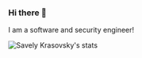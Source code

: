 ### Hi there 👋

I am a software and security engineer!

![Savely Krasovsky's stats](https://github-readme-stats.vercel.app/api?username=savely-krasovsky&show_icons=true&theme=tokyonight)

<!--
**L11R/L11R** is a ✨ _special_ ✨ repository because its `README.md` (this file) appears on your GitHub profile.

Here are some ideas to get you started:

- 🔭 I’m currently working on ...
- 🌱 I’m currently learning ...
- 👯 I’m looking to collaborate on ...
- 🤔 I’m looking for help with ...
- 💬 Ask me about ...
- 📫 How to reach me: ...
- 😄 Pronouns: ...
- ⚡ Fun fact: ...
-->

